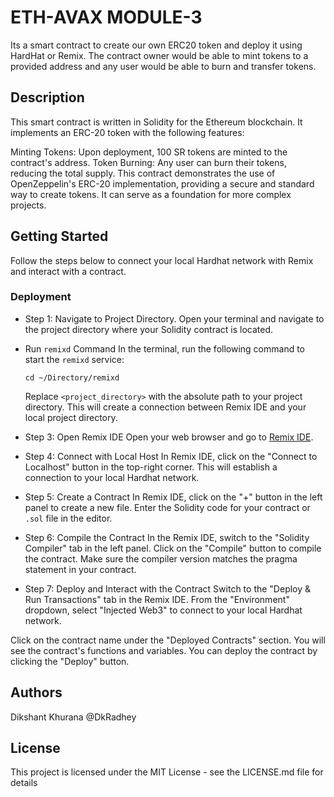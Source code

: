 # ETH-AVAX MODULE-3

Its a smart contract to create our own ERC20 token and deploy it using HardHat or Remix. The contract owner would be able to mint tokens to a provided address and any user would be able to burn and transfer tokens.

## Description

This smart contract is written in Solidity for the Ethereum blockchain. It implements an ERC-20 token with the following features:

Minting Tokens: Upon deployment, 100 SR tokens are minted to the contract's address. 
Token Burning: Any user can burn their tokens, reducing the total supply.
This contract demonstrates the use of OpenZeppelin's ERC-20 implementation, providing a secure and standard way to create tokens. It can serve as a foundation for more complex projects.

## Getting Started

Follow the steps below to connect your local Hardhat network with Remix and interact with a contract.

### Deployment

* Step 1: Navigate to Project Directory. Open your terminal and navigate to the project directory where your Solidity contract is located.
* Run `remixd` Command
  In the terminal, run the following command to start the `remixd` service:
  ```
  cd ~/Directory/remixd
  ```
  Replace `<project_directory>` with the absolute path to your project directory. This will create a connection between Remix IDE and your local project directory.
* Step 3: Open Remix IDE
Open your web browser and go to [Remix IDE](https://remix.ethereum.org).

* Step 4: Connect with Local Host
In Remix IDE, click on the "Connect to Localhost" button in the top-right corner. This will establish a connection to your local Hardhat network.

* Step 5: Create a Contract
In Remix IDE, click on the "+" button in the left panel to create a new file. Enter the Solidity code for your contract or `.sol` file in the editor.

* Step 6: Compile the Contract
In the Remix IDE, switch to the "Solidity Compiler" tab in the left panel. Click on the "Compile" button to compile the contract. Make sure the compiler version matches the pragma statement in your contract.

* Step 7: Deploy and Interact with the Contract
Switch to the "Deploy & Run Transactions" tab in the Remix IDE. From the "Environment" dropdown, select "Injected Web3" to connect to your local Hardhat network.

Click on the contract name under the "Deployed Contracts" section. You will see the contract's functions and variables. You can deploy the contract by clicking the "Deploy" button.

## Authors

Dikshant Khurana @DkRadhey

## License

This project is licensed under the MIT License - see the LICENSE.md file for details
